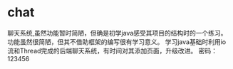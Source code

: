 # chat
聊天系统,虽然功能暂时简陋，但确是初学java感受其项目的结构时的一个练习。
功能虽然很简陋，但其不借助框架的编写很有学习意义。
学习java基础时利用io流和Thread完成的后端聊天系统，有时间对其添加页面，升级改进。
密码：123456
